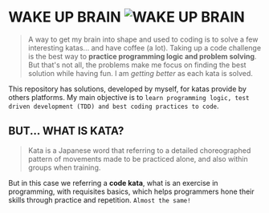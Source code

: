 # WAKE UP BRAIN ![WAKE UP BRAIN](https://img.icons8.com/cotton/35/000000/hot-coffee--v1.png)

>A way to get my brain into shape and used to coding is to solve a few interesting katas... and have coffee (a lot). Taking up a code challenge is the best way to **practice programming logic and problem solving**. But that's not all, the problems make me focus on finding the best solution while having fun. I am *getting better* as each kata is solved.

This repository has solutions, developed by myself, for katas provide by others platforms. My main objective is to `learn programming logic, test driven development (TDD) and best coding practices to code`.


## BUT... WHAT IS KATA?

>Kata is a Japanese word that referring to a detailed choreographed pattern of movements made to be practiced alone, and also within groups when training.

But in this case we referring a **code kata**, what is an exercise in programming, with requisites basics, which helps programmers hone their skills through practice and repetition. `Almost the same!`
